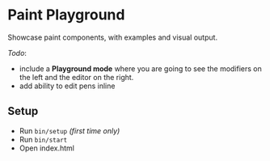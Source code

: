 # Paint Playground

Showcase paint components, with examples and visual output.

_Todo_:

* include a **Playground mode** where you are going to see the modifiers on the left and the editor on the right.
* add ability to edit pens inline

## Setup

* Run `bin/setup` _(first time only)_
* Run `bin/start`
* Open index.html
